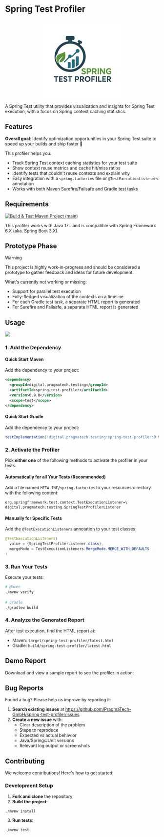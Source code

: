 # Spring Test Profiler

<p align="center">
  <img src="docs/resources/spring-test-profiler-logo-three-256x256.png" alt="Spring Test Profiler Logo" />
</p>

A Spring Test utility that provides visualization and insights for Spring Test execution, with a focus on Spring context caching statistics.

## Features

**Overall goal**: Identify optimization opportunities in your Spring Test suite to speed up your builds and ship faster 🚤

This profiler helps you:

- Track Spring Test context caching statistics for your test suite
- Show context reuse metrics and cache hit/miss ratios
- Identify tests that couldn't reuse contexts and explain why
- Easy integration with a `spring.factories` file or `@TestExecutionListeners` annotation
- Works with both Maven Surefire/Failsafe and Gradle test tasks

## Requirements

[![Build & Test Maven Project (main)](https://github.com/PragmaTech-GmbH/spring-test-profiler/workflows/CI/badge.svg)](https://github.com/PragmaTech-GmbH/spring-test-profiler/actions/workflows/ci.yml?query=branch%3Amain)

This profiler works with Java 17+ and is compatible with Spring Framework 6.X (aka. Spring Boot 3.X).

## Prototype Phase

> [!WARNING]
> This project is highly work-in-progress and should be considered a prototype to gather feedback and ideas for future development.

What's currently not working or missing:

- Support for parallel test execution
- Fully-fledged visualization of the contexts on a timeline
- For each Gradle test task, a separate HTML report is generated
- For Surefire and Failsafe, a separate HTML report is generated

## Usage

[![](https://img.shields.io/badge/Latest%20Version-0.9.0-orange)](/spring-test-profiler-extension/pom.xml)

### 1. Add the Dependency

#### Quick Start Maven

Add the dependency to your project:

```xml
<dependency>
  <groupId>digital.pragmatech.testing</groupId>
  <artifactId>spring-test-profiler</artifactId>
  <version>0.9.0</version>
  <scope>test</scope>
</dependency>
```

#### Quick Start Gradle

Add the dependency to your project:

```groovy
testImplementation('digital.pragmatech.testing:spring-test-profiler:0.9.0')
```


### 2. Activate the Profiler

Pick **either one** of the following methods to activate the profiler in your tests.

#### Automatically for all Your Tests (Recommended)

Add a file named `META-INF/spring.factories` to your resources directory with the following content:

```text
org.springframework.test.context.TestExecutionListener=\
digital.pragmatech.testing.SpringTestProfilerListener
```

#### Manually for Specific Tests

Add the `@TestExecutionListeners` annotation to your test classes:

```java
@TestExecutionListeners(
  value = {SpringTestProfilerListener.class},
  mergeMode = TestExecutionListeners.MergeMode.MERGE_WITH_DEFAULTS
)
```

### 3. Run Your Tests

Execute your tests:

```bash
# Maven
./mvnw verify

# Gradle
./gradlew build
```

### 4. Analyze the Generated Report

After test execution, find the HTML report at:

- Maven: `target/spring-test-profiler/latest.html`
- Gradle: `build/spring-test-profiler/latest.html`

## Demo Report

Download and view a sample report to see the profiler in action:


## Bug Reports

Found a bug? Please help us improve by reporting it:

1. **Search existing issues** at https://github.com/PragmaTech-GmbH/spring-test-profiler/issues
2. **Create a new issue** with:
   - Clear description of the problem
   - Steps to reproduce
   - Expected vs actual behavior
   - Java/Spring/JUnit versions
   - Relevant log output or screenshots

## Contributing

We welcome contributions! Here's how to get started:

### Development Setup

1. **Fork and clone** the repository
2. **Build the project**:

```bash
./mvnw install
```

3. **Run tests**:

```bash
./mvnw test
```
